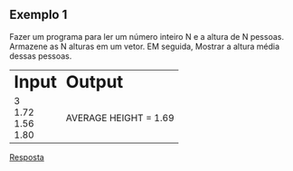 ## Exemplo 1

Fazer um programa para ler um número inteiro N e a altura de N pessoas. Armazene as N alturas em um vetor. EM seguida, Mostrar a altura média dessas pessoas.

<table border="0">
 <tr>
    <td><b style="font-size:30px">Input</b></td>
    <td><b style="font-size:30px">Output</b></td>
 </tr>
 <tr>
    <td>3 <br> 1.72 <br> 1.56 <br> 1.80</td>
    <td>AVERAGE HEIGHT = 1.69</td>
 </tr>
</table>

[Resposta](https://github.com/ThiagSampaio/Java/blob/main/10-Comportamento%20mem%C3%B3ria%2Carrays%2Clistas/array/Exemplo_1/src/application/Program.java)